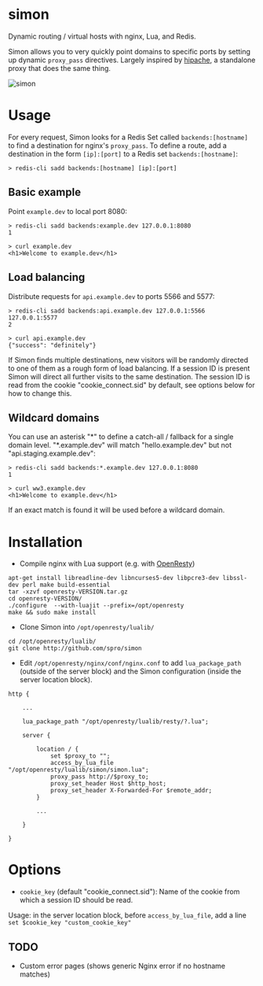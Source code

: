 # simon
Dynamic routing / virtual hosts with nginx, Lua, and Redis.

Simon allows you to very quickly point domains to specific ports by setting up dynamic `proxy_pass` directives. Largely inspired by [hipache](https://github.com/hipache/hipache), a standalone proxy that does the same thing.

![simon](https://github.com/spro/simon/blob/master/simon.png?raw=true)

# Usage

For every request, Simon looks for a Redis Set called `backends:[hostname]` to find a destination for nginx's `proxy_pass`. To define a route, add a destination in the form `[ip]:[port]` to a Redis set `backends:[hostname]`:

```
> redis-cli sadd backends:[hostname] [ip]:[port]
```

## Basic example

Point `example.dev` to local port 8080:

```
> redis-cli sadd backends:example.dev 127.0.0.1:8080
1

> curl example.dev
<h1>Welcome to example.dev</h1>
```

## Load balancing

Distribute requests for `api.example.dev` to ports 5566 and 5577:

```
> redis-cli sadd backends:api.example.dev 127.0.0.1:5566 127.0.0.1:5577
2

> curl api.example.dev
{"success": "definitely"}
```

If Simon finds multiple destinations, new visitors will be randomly directed to one of them as a rough form of load balancing. If a session ID is present Simon will direct all further visits to the same destination. The session ID is read from the cookie "cookie_connect.sid" by default, see options below for how to change this.

## Wildcard domains

You can use an asterisk "\*" to define a catch-all / fallback for a single domain level. "*.example.dev" will match "hello.example.dev" but not "api.staging.example.dev":

```
> redis-cli sadd backends:*.example.dev 127.0.0.1:8080
1

> curl ww3.example.dev
<h1>Welcome to example.dev</h1>
```

If an exact match is found it will be used before a wildcard domain.

# Installation

* Compile nginx with Lua support (e.g. with [OpenResty](http://openresty.org/en/download.html))

```
apt-get install libreadline-dev libncurses5-dev libpcre3-dev libssl-dev perl make build-essential
tar -xzvf openresty-VERSION.tar.gz
cd openresty-VERSION/
./configure  --with-luajit --prefix=/opt/openresty
make && sudo make install
```

* Clone Simon into `/opt/openresty/lualib/`

```
cd /opt/openresty/lualib/
git clone http://github.com/spro/simon
```

* Edit `/opt/openresty/nginx/conf/nginx.conf` to add `lua_package_path` (outside of the server block) and the Simon configuration (inside the server location block).

```
http {

    ...
    
    lua_package_path "/opt/openresty/lualib/resty/?.lua";

    server {
    
        location / {
            set $proxy_to "";
            access_by_lua_file "/opt/openresty/lualib/simon/simon.lua";
            proxy_pass http://$proxy_to;
            proxy_set_header Host $http_host;
            proxy_set_header X-Forwarded-For $remote_addr;
        }
        
        ...
        
    }
    
}
```

# Options

* `cookie_key` (default "cookie_connect.sid"): Name of the cookie from which a session ID should be read.

Usage: in the server location block, before `access_by_lua_file`, add a line `set $cookie_key "custom_cookie_key"`

## TODO

* Custom error pages (shows generic Nginx error if no hostname matches)
